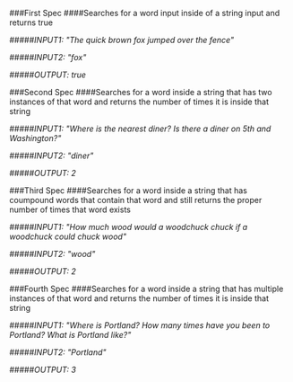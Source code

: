 ###First Spec
####Searches for a word input inside of a string input and returns true

#####_INPUT1: "The quick brown fox jumped over the fence"_

#####_INPUT2: "fox"_

#####_OUTPUT: true_
 
 ###Second Spec
 ####Searches for a word inside a string that has two instances of that word and returns the number of times it is inside that string
 
 #####_INPUT1: "Where is the nearest diner? Is there a diner on 5th and Washington?"_
 
 #####_INPUT2: "diner"_
 
 #####_OUTPUT: 2_
 
 ###Third Spec
 ####Searches for a word inside a string that has coumpound words that contain that word and still returns the proper number of times that word exists
 
 #####_INPUT1: "How much wood would a woodchuck chuck if a woodchuck could chuck wood"_
 
 #####_INPUT2: "wood"_
 
 #####_OUTPUT: 2_
 
###Fourth Spec
 ####Searches for a word inside a string that has multiple instances of that word and returns the number of times it is inside that string
 
 #####_INPUT1: "Where is Portland? How many times have you been to Portland? What is Portland like?"_
 
 #####_INPUT2: "Portland"_
 
 #####_OUTPUT: 3_